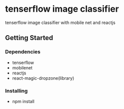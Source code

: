 # tenserflow image classifier

tenserflow image classifier with mobile net and reactjs

## Getting Started

### Dependencies

- tenserflow
- mobilenet
- reactjs
- react-magic-dropzone(library)

### Installing

- npm install
